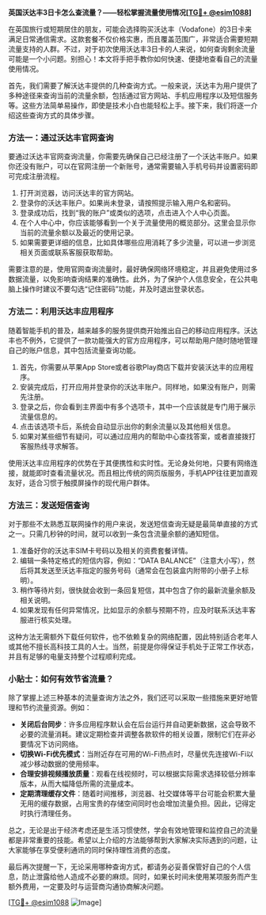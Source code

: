 **英国沃达丰3日卡怎么查流量？——轻松掌握流量使用情况[[TG💪+ @esim1088](https://t.me/s/esim1088)]**

在英国旅行或短期居住的朋友，可能会选择购买沃达丰（Vodafone）的3日卡来满足日常通信需求。这款套餐不仅价格实惠，而且覆盖范围广，非常适合需要短期流量支持的人群。不过，对于初次使用沃达丰3日卡的人来说，如何查询剩余流量可能是一个小问题。别担心！本文将手把手教你如何快速、便捷地查看自己的流量使用情况。

首先，我们需要了解沃达丰提供的几种查询方式。一般来说，沃达丰为用户提供了多种途径来查询当前的流量余额，包括通过官方网站、手机应用程序以及短信服务等。这些方法简单易操作，即使是技术小白也能轻松上手。接下来，我们将逐一介绍这些查询方式的具体步骤。

### 方法一：通过沃达丰官网查询

要通过沃达丰官网查询流量，你需要先确保自己已经注册了一个沃达丰账户。如果你还没有账户，可以在官网注册一个新账号，通常需要输入手机号码并设置密码即可完成注册流程。

1. 打开浏览器，访问沃达丰的官方网站。
2. 登录你的沃达丰账户。如果尚未登录，请按照提示输入用户名和密码。
3. 登录成功后，找到“我的账户”或类似的选项，点击进入个人中心页面。
4. 在个人中心中，你应该能够看到一个关于流量使用的概览部分。这里会显示你当前的流量余额以及最近的使用记录。
5. 如果需要更详细的信息，比如具体哪些应用消耗了多少流量，可以进一步浏览相关页面或联系客服获取帮助。

需要注意的是，使用官网查询流量时，最好确保网络环境稳定，并且避免使用过多数据流量，以免影响查询结果的准确性。此外，为了保护个人信息安全，在公共电脑上操作时建议不要勾选“记住密码”功能，并及时退出登录状态。

### 方法二：利用沃达丰应用程序

随着智能手机的普及，越来越多的服务提供商开始推出自己的移动应用程序。沃达丰也不例外，它提供了一款功能强大的官方应用程序，可以帮助用户随时随地管理自己的账户信息，其中包括流量查询功能。

1. 首先，你需要从苹果App Store或者谷歌Play商店下载并安装沃达丰的应用程序。
2. 安装完成后，打开应用并登录你的沃达丰账户。同样地，如果没有账户，则需先注册。
3. 登录之后，你会看到主界面中有多个选项卡，其中一个应该就是专门用于展示流量信息的。
4. 点击该选项卡后，系统会自动显示出你的剩余流量以及其他相关信息。
5. 如果对某些细节有疑问，可以通过应用内的帮助中心查找答案，或者直接拨打客服热线寻求解答。

使用沃达丰应用程序的优势在于其便携性和实时性。无论身处何地，只要有网络连接，就能即时查看流量状况。而且相比传统的网页版服务，手机APP往往更加直观友好，适合习惯于触摸屏操作的现代用户群体。

### 方法三：发送短信查询

对于那些不太熟悉互联网操作的用户来说，发送短信查询无疑是最简单直接的方式之一。只需几秒钟的时间，就可以收到一条包含流量余额的通知短信。

1. 准备好你的沃达丰SIM卡号码以及相关的资费套餐详情。
2. 编辑一条特定格式的短信内容，例如：“DATA BALANCE”（注意大小写），然后将其发送至沃达丰指定的服务号码（通常会在包装盒内附带的小册子上标明）。
3. 稍作等待片刻，很快就会收到一条回复短信，其中包含了你的最新流量余额及相关说明。
4. 如果发现有任何异常情况，比如显示的余额与预期不符，应及时联系沃达丰客服进行核实处理。

这种方法无需额外下载任何软件，也不依赖复杂的网络配置，因此特别适合老年人或其他不擅长高科技工具的人士。当然，前提是你得保证手机处于正常工作状态，并且有足够的电量支持整个过程顺利完成。

### 小贴士：如何有效节省流量？

除了掌握上述三种基本的流量查询方法之外，我们还可以采取一些措施来更好地管理和节约流量资源。例如：

- **关闭后台同步**：许多应用程序默认会在后台运行并自动更新数据，这会导致不必要的流量消耗。建议定期检查并调整各款软件的相关设置，限制它们在非必要情况下访问网络。
- **切换Wi-Fi优先模式**：当附近存在可用的Wi-Fi热点时，尽量优先连接Wi-Fi以减少移动数据的使用频率。
- **合理安排视频播放质量**：观看在线视频时，可以根据实际需求选择较低分辨率版本，从而大幅降低所需的流量成本。
- **定期清理缓存文件**：随着时间推移，浏览器、社交媒体等平台可能会积累大量无用的缓存数据，占用宝贵的存储空间同时也会增加流量负担。因此，记得定时执行清理任务。

总之，无论是出于经济考虑还是生活习惯使然，学会有效地管理和监控自己的流量都是非常重要的技能。希望以上介绍的方法能够帮到大家解决实际遇到的问题，让大家能够在享受便利通讯的同时保持理性消费的态度。

最后再次提醒一下，无论采用哪种查询方式，都请务必妥善保管好自己的个人信息，防止泄露给他人造成不必要的麻烦。同时，如果长时间未使用某项服务而产生额外费用，一定要及时与运营商沟通协商解决问题。

[[TG💪+ @esim1088](https://t.me/s/esim1088) ![Image](https://i.postimg.cc/4NQfJmqS/Snipaste-2025-05-13-00-14-12.png)]